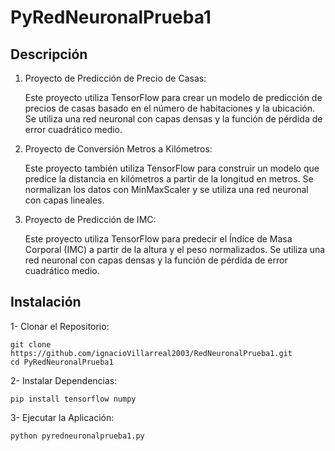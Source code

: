 # PyRedNeuronalPrueba1

## Descripción 
1) Proyecto de Predicción de Precio de Casas:

    Este proyecto utiliza TensorFlow para crear un modelo de predicción de precios de casas basado en el número de habitaciones y la ubicación. Se utiliza una red neuronal con capas densas y la función de pérdida de error cuadrático medio.

2) Proyecto de Conversión Metros a Kilómetros:

    Este proyecto también utiliza TensorFlow para construir un modelo que predice la distancia en kilómetros a partir de la longitud en metros. Se normalizan los datos con MinMaxScaler y se utiliza una red neuronal con capas lineales.

3) Proyecto de Predicción de IMC:

    Este proyecto utiliza TensorFlow para predecir el Índice de Masa Corporal (IMC) a partir de la altura y el peso normalizados. Se utiliza una red neuronal con capas densas y la función de pérdida de error cuadrático medio.
    
## Instalación
1- Clonar el Repositorio:

```
git clone https://github.com/ignacioVillarreal2003/RedNeuronalPrueba1.git
cd PyRedNeuronalPrueba1
```

2- Instalar Dependencias:

```
pip install tensorflow numpy
```

3- Ejecutar la Aplicación:

```
python pyredneuronalprueba1.py
```
